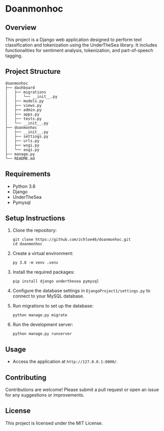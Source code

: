 # Doanmonhoc

## Overview
This project is a Django web application designed to perform text classification and tokenization using the UnderTheSea library. It includes functionalities for sentiment analysis, tokenization, and part-of-speech tagging.

## Project Structure
```
doanmonhoc
├── dashboard
│   ├── migrations
│   │   └── __init__.py
│   ├── models.py
│   ├── views.py
│   ├── admin.py
│   ├── apps.py
│   ├── tests.py
│   └── __init__.py
├── doanmonhoc
│   ├── __init__.py
│   ├── settings.py
│   ├── urls.py
│   ├── wsgi.py
│   └── asgi.py
├── manage.py
└── README.md
```

## Requirements
- Python 3.8
- Django
- UnderTheSea
- Pymysql

## Setup Instructions

1. Clone the repository:
   ```
   git clone https://github.com/zchloe46/doanmonhoc.git
   cd doanmonhoc
   ```

2. Create a virtual environment:
   ```
   py 3.8 -m venv .venv
   ```

3. Install the required packages:
   ```
   pip install django underthesea pymysql
   ```

4. Configure the database settings in `DjangoProject1/settings.py` to connect to your MySQL database.

5. Run migrations to set up the database:
   ```
   python manage.py migrate
   ```

6. Run the development server:
   ```
   python manage.py runserver
   ```

## Usage
- Access the application at `http://127.0.0.1:8000/`.

## Contributing
Contributions are welcome! Please submit a pull request or open an issue for any suggestions or improvements.

## License
This project is licensed under the MIT License.